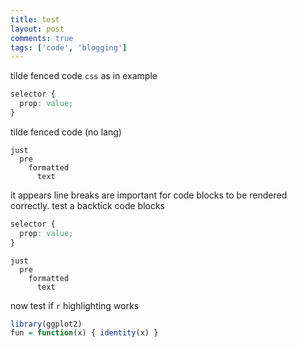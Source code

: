 ```yaml
---
title: test
layout: post
comments: true
tags: ['code', 'blogging']
---
```


tilde fenced code `css` as in example

~~~ css
selector {
  prop: value;
}
~~~

tilde fenced code (no lang)

~~~
just
  pre
    formatted
      text
~~~

it appears line breaks are important for code blocks to be rendered correctly.
test a backtick code blocks

```css
selector {
  prop: value;
}
```

```
just
  pre
    formatted
      text
```

now test if `r` highlighting works

```r
library(ggplot2)
fun = function(x) { identity(x) }
```
